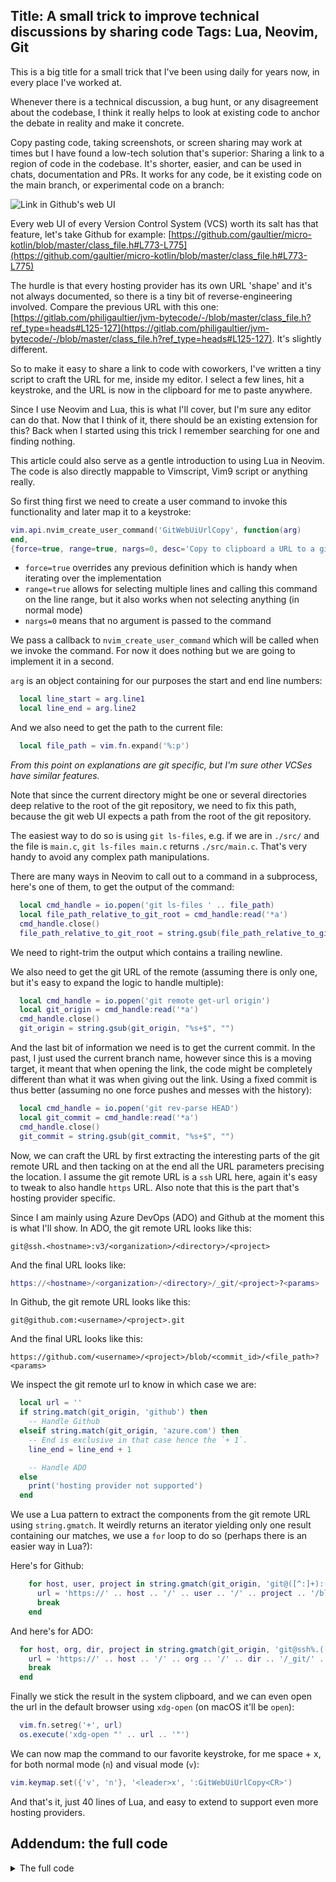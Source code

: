 Title: A small trick to improve technical discussions by sharing code
Tags: Lua, Neovim, Git
---

This is a big title for a small trick that I've been using daily for years now, in every place I've worked at. 

Whenever there is a technical discussion, a bug hunt, or any disagreement about the codebase, I think it really helps to look at existing code to anchor the debate in reality and make it concrete.

Copy pasting code, taking screenshots, or screen sharing may work at times but I have found a low-tech solution that's superior: Sharing a link to a region of code in the codebase. It's shorter, easier, and can be used in chats, documentation and PRs. 
It works for any code, be it existing code on the main branch, or experimental code on a branch:

![Link in Github's web UI](git_web_ui_link.png)

Every web UI of every Version Control System (VCS) worth its salt has that feature, let's take Github for example: [https://github.com/gaultier/micro-kotlin/blob/master/class_file.h#L773-L775](https://github.com/gaultier/micro-kotlin/blob/master/class_file.h#L773-L775)

The hurdle is that every hosting provider has its own URL 'shape' and it's not always documented, so there is a tiny bit of reverse-engineering involved. Compare the previous URL with this one: [https://gitlab.com/philigaultier/jvm-bytecode/-/blob/master/class_file.h?ref_type=heads#L125-127](https://gitlab.com/philigaultier/jvm-bytecode/-/blob/master/class_file.h?ref_type=heads#L125-127). It's slightly different.

So to make it easy to share a link to code with coworkers, I've written a tiny script to craft the URL for me, inside my editor. I select a few lines, hit a keystroke, and the URL is now in the clipboard for me to paste anywhere.

Since I use Neovim and Lua, this is what I'll cover, but I'm sure any editor can do that. Now that I think of it, there should be an existing extension for this? Back when I started using this trick I remember searching for one and finding nothing.

This article could also serve as a gentle introduction to using Lua in Neovim. The code is also directly mappable to Vimscript, Vim9 script or anything really.

So first thing first we need to create a user command to invoke this functionality and later map it to a keystroke:

```lua
vim.api.nvim_create_user_command('GitWebUiUrlCopy', function(arg)
end,
{force=true, range=true, nargs=0, desc='Copy to clipboard a URL to a git webui for the current line'})
```

- `force=true` overrides any previous definition which is handy when iterating over the implementation
- `range=true` allows for selecting multiple lines and calling this command on the line range, but it also works when not selecting anything (in normal mode)
- `nargs=0` means that no argument is passed to the command

We pass a callback to `nvim_create_user_command` which will be called when we invoke the command. For now it does nothing but we are going to implement it in a second.

`arg` is an object containing for our purposes the start and end line numbers:

```lua
  local line_start = arg.line1
  local line_end = arg.line2
```

And we also need to get the path to the current file:

```lua
  local file_path = vim.fn.expand('%:p')
```

*From this point on explanations are git specific, but I'm sure other VCSes have similar features.*

Note that since the current directory might be one or several directories deep relative to the root of the git repository, we need to fix this path, because the git web UI expects a path from the root of the git repository.

The easiest way to do so is using `git ls-files`, e.g. if we are in `./src/` and the file is `main.c`, `git ls-files main.c` returns `./src/main.c`. That's very handy to avoid any complex path manipulations. 

There are many ways in Neovim to call out to a command in a subprocess, here's one of them, to get the output of the command:

```lua
  local cmd_handle = io.popen('git ls-files ' .. file_path)
  local file_path_relative_to_git_root = cmd_handle:read('*a')
  cmd_handle.close()
  file_path_relative_to_git_root = string.gsub(file_path_relative_to_git_root, "%s+$", "")
```

We need to right-trim the output which contains a trailing newline.

We also need to get the git URL of the remote (assuming there is only one, but it's easy to expand the logic to handle multiple):

```lua
  local cmd_handle = io.popen('git remote get-url origin')
  local git_origin = cmd_handle:read('*a')
  cmd_handle.close()
  git_origin = string.gsub(git_origin, "%s+$", "")
```

And the last bit of information we need is to get the current commit.
In the past, I just used the current branch name, however since this is a moving target, it meant that when opening the link, the code might be completely different than what it was when giving out the link. Using a fixed commit is thus better (assuming no one force pushes and messes with the history):

```lua
  local cmd_handle = io.popen('git rev-parse HEAD')
  local git_commit = cmd_handle:read('*a')
  cmd_handle.close()
  git_commit = string.gsub(git_commit, "%s+$", "")
```

Now, we can craft the URL by first extracting the interesting parts of the git remote URL and then tacking on at the end all the URL parameters precising the location.
I assume the git remote URL is a `ssh` URL here, again it's easy to tweak to also handle `https` URL. Also note that this is the part that's hosting provider specific.

Since I am mainly using Azure DevOps (ADO) and Github at the moment this is what I'll show. In ADO, the git remote URL looks like this:

```
git@ssh.<hostname>:v3/<organization>/<directory>/<project>
```

And the final URL looks like:

```lua
https://<hostname>/<organization>/<directory>/_git/<project>?<params>
```

In Github, the git remote URL looks like this:

```
git@github.com:<username>/<project>.git
```

And the final URL looks like this:

```
https://github.com/<username>/<project>/blob/<commit_id>/<file_path>?<params>
```

We inspect the git remote url to know in which case we are:

```lua
  local url = ''
  if string.match(git_origin, 'github') then
    -- Handle Github
  elseif string.match(git_origin, 'azure.com') then
    -- End is exclusive in that case hence the `+ 1`.
    line_end = line_end + 1

    -- Handle ADO
  else
    print('hosting provider not supported')
  end
```

We use a Lua pattern to extract the components from the git remote URL using `string.gmatch`. It weirdly returns an iterator yielding only one result containing our matches, we use a `for` loop to do so (perhaps there is an easier way in Lua?):

Here's for Github:

```lua
    for host, user, project in string.gmatch(git_origin, 'git@([^:]+):([^/]+)/([^/]+)%.git') do
      url = 'https://' .. host .. '/' .. user .. '/' .. project .. '/blob/' .. git_commit .. '/' .. file_path_relative_to_git_root .. '#l' .. line_start .. '-l' .. line_end
      break
    end
```

And here's for ADO:

```lua
  for host, org, dir, project in string.gmatch(git_origin, 'git@ssh%.([^:]+):v3/([^/]+)/([^/]+)/([^\n]+)') do
    url = 'https://' .. host .. '/' .. org .. '/' .. dir .. '/_git/' .. project .. '?lineStartColumn=1&lineStyle=plain&_a=contents&version=GC' .. git_commit .. '&path=' .. file_path_relative_to_git_root .. '&line=' .. line_start .. '&lineEnd=' .. line_end
    break
  end
```

Finally we stick the result in the system clipboard, and we can even open the url in the default browser using `xdg-open` (on macOS it'll be `open`):

```lua
  vim.fn.setreg('+', url)
  os.execute('xdg-open "' .. url .. '"')
```

We can now map the command to our favorite keystroke, for me space + x, for both normal mode (`n`) and visual mode (`v`):

```lua
vim.keymap.set({'v', 'n'}, '<leader>x', ':GitWebUiUrlCopy<CR>')
```

And that's it, just 40 lines of Lua, and easy to extend to support even more hosting providers.


## Addendum: the full code

<details>
    <summary>The full code</summary>

```lua
vim.keymap.set({'v', 'n'}, '<leader>x', ':GitWebUiUrlCopy<CR>')
vim.api.nvim_create_user_command('GitWebUiUrlCopy', function(arg)
  local file_path = vim.fn.expand('%:p')
  local line_start = arg.line1
  local line_end = arg.line2

  local cmd_handle = io.popen('git ls-files ' .. file_path)
  local file_path_relative_to_git_root = cmd_handle:read('*a')
  cmd_handle.close()
  file_path_relative_to_git_root = string.gsub(file_path_relative_to_git_root, "%s+$", "")

  local cmd_handle = io.popen('git remote get-url origin')
  local git_origin = cmd_handle:read('*a')
  cmd_handle.close()
  git_origin = string.gsub(git_origin, "%s+$", "")

  local cmd_handle = io.popen('git rev-parse HEAD')
  local git_commit = cmd_handle:read('*a')
  cmd_handle.close()
  git_commit = string.gsub(git_commit, "%s+$", "")

  local url = ''
  if string.match(git_origin, 'github') then
    for host, user, project in string.gmatch(git_origin, 'git@([^:]+):([^/]+)/([^/]+)%.git') do
      url = 'https://' .. host .. '/' .. user .. '/' .. project .. '/blob/' .. git_commit .. '/' .. file_path_relative_to_git_root .. '#L' .. line_start .. '-L' .. line_end
      break
    end
  elseif string.match(git_origin, 'azure.com') then
    -- End is exclusive in that case hence the `+ 1`.
    line_end = line_end + 1

    for host, org, dir, project in string.gmatch(git_origin, 'git@ssh%.([^:]+):v3/([^/]+)/([^/]+)/([^\n]+)') do
      url = 'https://' .. host .. '/' .. org .. '/' .. dir .. '/_git/' .. project .. '?lineStartColumn=1&lineStyle=plain&_a=contents&version=GC' .. git_commit .. '&path=' .. file_path_relative_to_git_root .. '&line=' .. line_start .. '&lineEnd=' .. line_end
      break
    end
  else
    print('Hosting provider not supported')
  end

  vim.fn.setreg('+', url)
  os.execute('xdg-open "' .. url .. '"')
end,
{force=true, range=true, nargs=0, desc='Copy to clipboard a URL to a git webui for the current line'})
```

</details>
